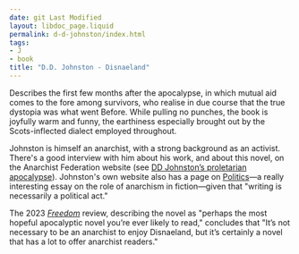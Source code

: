 ```yaml
---
date: git Last Modified
layout: libdoc_page.liquid
permalink: d-d-johnston/index.html
tags:
- J
- book
title: "D.D. Johnston - Disnaeland"
---
```


Describes the first few months after the apocalypse, in which mutual aid comes to the fore among survivors, who realise in due course that the true dystopia was what went Before. While pulling no punches, the book is joyfully warm and funny, the earthiness especially brought out by the Scots-inflected dialect employed throughout.

Johnston is himself an anarchist, with a strong background as an activist. There's a good interview with him about his work, and about this novel, on the Anarchist Federation website (see <a href="https://www.anarchistfederation.net/wcl-5-6-dd-johnstons-proletarian-apocalypse/#/">DD Johnston’s proletarian apocalypse</a>). Johnston's own website also has a page on <a href="https://ddjohnston.uk/essays/politics/">Politics</a>—a really interesting essay on the role of anarchism in fiction—given that "writing is necessarily a political act."

The 2023 <a href="https://freedomnews.org.uk/2023/08/18/and-then-the-lights-go-oot-forever-disnaeland/">_Freedom_</a> review, describing the novel as "perhaps the most hopeful apocalyptic novel you’re ever likely to read," concludes that "It’s not necessary to be an anarchist to enjoy Disnaeland, but it’s certainly a novel that has a lot to offer anarchist readers."